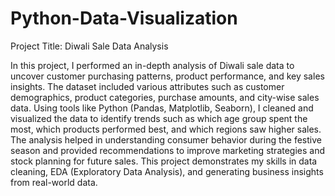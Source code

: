 # Python-Data-Visualization
Project Title: Diwali Sale Data Analysis

In this project, I performed an in-depth analysis of Diwali sale data to uncover customer purchasing patterns, product performance, and key sales insights. The dataset included various attributes such as customer demographics, product categories, purchase amounts, and city-wise sales data. Using tools like Python (Pandas, Matplotlib, Seaborn), I cleaned and visualized the data to identify trends such as which age group spent the most, which products performed best, and which regions saw higher sales. The analysis helped in understanding consumer behavior during the festive season and provided recommendations to improve marketing strategies and stock planning for future sales. This project demonstrates my skills in data cleaning, EDA (Exploratory Data Analysis), and generating business insights from real-world data.


